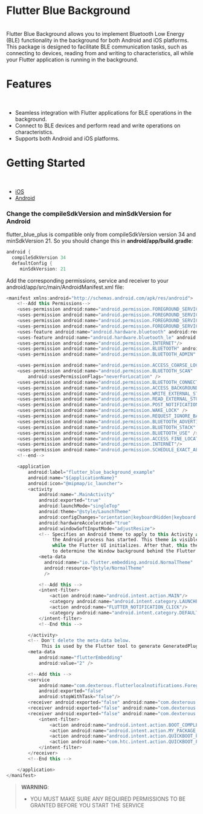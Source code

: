 # Flutter Blue Background
<br>
Flutter Blue Background allows you to implement Bluetooth Low Energy (BLE) functionality in the background for both Android and iOS platforms. This package is designed to facilitate BLE communication tasks, such as connecting to devices, reading from and writing to characteristics, all while your Flutter application is running in the background.

# Features
<br>

- Seamless integration with Flutter applications for BLE operations in the background.
- Connect to BLE devices and perform read and write operations on characteristics.
- Supports both Android and iOS platforms.

# Getting Started
<br>

- [iOS]()
- [Android]()

### Change the compileSdkVersion and minSdkVersion for Android

flutter_blue_plus is compatible only from compileSdkVersion version 34 and minSdkVersion 21. So you should change this in **android/app/build.gradle**:

```dart
android {
  compileSdkVersion 34
  defaultConfig {
     minSdkVersion: 21
```

Add the corresponding permissions, service and receiver to your android/app/src/main/AndroidManifest.xml file:

```dart
<manifest xmlns:android="http://schemas.android.com/apk/res/android">
    <!--Add this Permissions-->
    <uses-permission android:name="android.permission.FOREGROUND_SERVICE"/>
    <uses-permission android:name="android.permission.FOREGROUND_SERVICE_LOCATION"/>
    <uses-permission android:name="android.permission.FOREGROUND_SERVICE_..." />
    <uses-permission android:name="android.permission.FOREGROUND_SERVICE_DATA_SYNC"/>
    <uses-feature android:name="android.hardware.bluetooth" android:required="true"/>
    <uses-feature android:name="android.hardware.bluetooth_le" android:required="true"/>
    <uses-permission android:name="android.permission.INTERNET"/>
    <uses-permission android:name="android.permission.BLUETOOTH" android:maxSdkVersion="30"/>
    <uses-permission android:name="android.permission.BLUETOOTH_ADMIN" android:maxSdkVersion="30"/>

    <uses-permission android:name="android.permission.ACCESS_COARSE_LOCATION"/>
    <uses-permission android:name="android.permission.BLUETOOTH_SCAN"
        android:usesPermissionFlags="neverForLocation" />
    <uses-permission android:name="android.permission.BLUETOOTH_CONNECT" />
    <uses-permission android:name="android.permission.ACCESS_BACKGROUND_LOCATION"/>
    <uses-permission android:name="android.permission.WRITE_EXTERNAL_STORAGE"/>
    <uses-permission android:name="android.permission.READ_EXTERNAL_STORAGE"/>
    <uses-permission android:name="android.permission.POST_NOTIFICATIONS"/>
    <uses-permission android:name="android.permission.WAKE_LOCK" />
    <uses-permission android:name="android.permission.REQUEST_IGNORE_BATTERY_OPTIMIZATIONS" />
    <uses-permission android:name="android.permission.BLUETOOTH_ADVERTISE" />
    <uses-permission android:name="android.permission.BLUETOOTH_STACK" />
    <uses-permission android:name="android.permission.BLUETOOTH_USE" />
    <uses-permission android:name="android.permission.ACCESS_FINE_LOCATION"/>
    <uses-permission android:name="android.permission.INTERNET"/>
    <uses-permission android:name="android.permission.SCHEDULE_EXACT_ALARM" />
    <!--end-->

    <application
        android:label="flutter_blue_background_example"
        android:name="${applicationName}"
        android:icon="@mipmap/ic_launcher">
        <activity
            android:name=".MainActivity"
            android:exported="true"
            android:launchMode="singleTop"
            android:theme="@style/LaunchTheme"
            android:configChanges="orientation|keyboardHidden|keyboard|screenSize|smallestScreenSize|locale|layoutDirection|fontScale|screenLayout|density|uiMode"
            android:hardwareAccelerated="true"
            android:windowSoftInputMode="adjustResize">
            <!-- Specifies an Android theme to apply to this Activity as soon as
                 the Android process has started. This theme is visible to the user
                 while the Flutter UI initializes. After that, this theme continues
                 to determine the Window background behind the Flutter UI. -->
            <meta-data
              android:name="io.flutter.embedding.android.NormalTheme"
              android:resource="@style/NormalTheme"
              />

            <!--Add this -->
            <intent-filter>
                <action android:name="android.intent.action.MAIN"/>
                <category android:name="android.intent.category.LAUNCHER"/>
                <action android:name="FLUTTER_NOTIFICATION_CLICK"/>
                <category android:name="android.intent.category.DEFAULT"/>
            </intent-filter>
            <!--End this -->

        </activity>
        <!-- Don't delete the meta-data below.
             This is used by the Flutter tool to generate GeneratedPluginRegistrant.java -->
        <meta-data
            android:name="flutterEmbedding"
            android:value="2" />

        <!--Add this -->
        <service
            android:name="com.dexterous.flutterlocalnotifications.ForegroundService"
            android:exported="false"
            android:stopWithTask="false"/>
        <receiver android:exported="false" android:name="com.dexterous.flutterlocalnotifications.ActionBroadcastReceiver" />
        <receiver android:exported="false" android:name="com.dexterous.flutterlocalnotifications.ScheduledNotificationReceiver" />
        <receiver android:exported="false" android:name="com.dexterous.flutterlocalnotifications.ScheduledNotificationBootReceiver">
            <intent-filter>
                <action android:name="android.intent.action.BOOT_COMPLETED"/>
                <action android:name="android.intent.action.MY_PACKAGE_REPLACED"/>
                <action android:name="android.intent.action.QUICKBOOT_POWERON" />
                <action android:name="com.htc.intent.action.QUICKBOOT_POWERON"/>
            </intent-filter>
        </receiver>
        <!--End this -->

    </application>
</manifest>
```

> **WARNING**:
> * YOU MUST MAKE SURE ANY REQUIRED PERMISSIONS TO BE GRANTED BEFORE YOU START THE SERVICE

